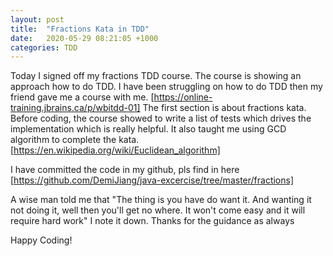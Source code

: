 ```yaml
---
layout: post
title:  "Fractions Kata in TDD"
date:   2020-05-29 08:21:05 +1000
categories: TDD
---
```


Today I signed off my fractions TDD course. 
The course is showing an approach how to do TDD. I have been struggling on how to do TDD then my friend gave 
me a course with me. 
[https://online-training.jbrains.ca/p/wbitdd-01]
The first section is about fractions kata. Before coding, the course showed to write a list of tests which drives 
the implementation which is really helpful. 
It also taught me using GCD algorithm to complete the kata. 
[https://en.wikipedia.org/wiki/Euclidean_algorithm]

I have committed the code in my github, pls find in here 
[https://github.com/DemiJiang/java-excercise/tree/master/fractions]

A wise man told me that "The thing is you have do want it. And wanting it not doing it, well then
you'll get no where. It won't come easy and it will require hard work" I note it down. Thanks for the guidance as always 

Happy Coding!